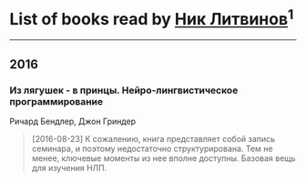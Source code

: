# List of books read by [Ник Литвинов](http://vk.com/id241974816)<sup>1</sup>
---

## 2016

### Из лягушек - в принцы. Нейро-лингвистическое программирование
Ричард Бендлер, Джон Гриндер
> [2016-08-23] К сожалению, книга представляет собой запись семинара, и поэтому недостаточно структурирована. Тем не менее, ключевые моменты из нее вполне доступны. Базовая вещь для изучения НЛП.



